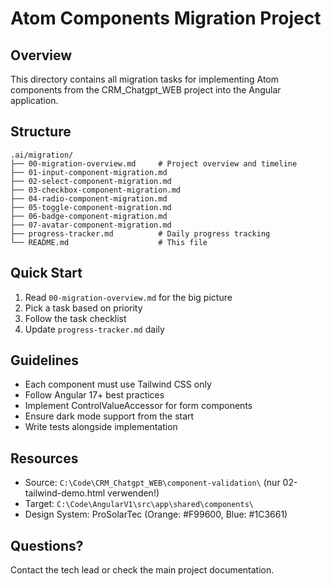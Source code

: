 # Atom Components Migration Project

## Overview
This directory contains all migration tasks for implementing Atom components from the CRM_Chatgpt_WEB project into the Angular application.

## Structure
```
.ai/migration/
├── 00-migration-overview.md     # Project overview and timeline
├── 01-input-component-migration.md
├── 02-select-component-migration.md
├── 03-checkbox-component-migration.md
├── 04-radio-component-migration.md
├── 05-toggle-component-migration.md
├── 06-badge-component-migration.md
├── 07-avatar-component-migration.md
├── progress-tracker.md          # Daily progress tracking
└── README.md                    # This file
```

## Quick Start
1. Read `00-migration-overview.md` for the big picture
2. Pick a task based on priority
3. Follow the task checklist
4. Update `progress-tracker.md` daily

## Guidelines
- Each component must use Tailwind CSS only
- Follow Angular 17+ best practices
- Implement ControlValueAccessor for form components
- Ensure dark mode support from the start
- Write tests alongside implementation

## Resources
- Source: `C:\Code\CRM_Chatgpt_WEB\component-validation\` (nur 02-tailwind-demo.html verwenden!)
- Target: `C:\Code\AngularV1\src\app\shared\components\`
- Design System: ProSolarTec (Orange: #F99600, Blue: #1C3661)

## Questions?
Contact the tech lead or check the main project documentation.
